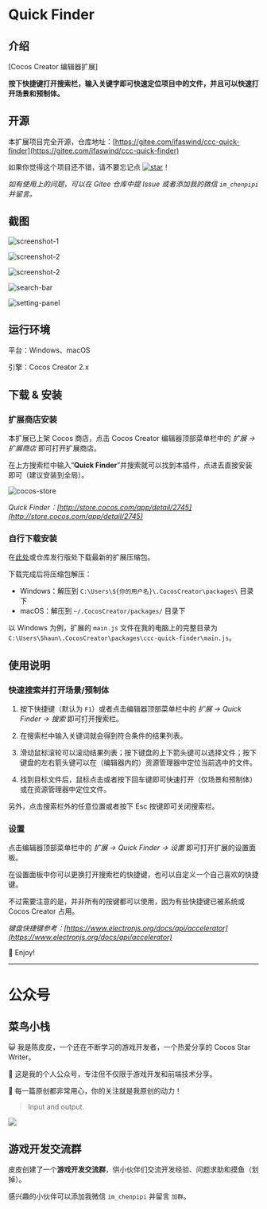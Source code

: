 # Quick Finder

## 介绍

[Cocos Creator 编辑器扩展]

**按下快捷键打开搜索栏，输入关键字即可快速定位项目中的文件，并且可以快速打开场景和预制体。**



## 开源

本扩展项目完全开源，仓库地址：[https://gitee.com/ifaswind/ccc-quick-finder](https://gitee.com/ifaswind/ccc-quick-finder)

如果你觉得这个项目还不错，请不要忘记点 [![star](https://gitee.com/ifaswind/ccc-quick-finder/badge/star.svg?theme=dark)](https://gitee.com/ifaswind/ccc-quick-finder/stargazers)！

*如有使用上的问题，可以在 Gitee 仓库中提 Issue 或者添加我的微信 `im_chenpipi` 并留言。*



## 截图

![screenshot-1](https://gitee.com/ifaswind/image-storage/raw/master/repositories/ccc-quick-finder/screenshot-1.png)

![screenshot-2](https://gitee.com/ifaswind/image-storage/raw/master/repositories/ccc-quick-finder/screenshot-2.png)

![screenshot-2](https://gitee.com/ifaswind/image-storage/raw/master/repositories/ccc-quick-finder/screenshot-3.png)

![search-bar](https://gitee.com/ifaswind/image-storage/raw/master/repositories/ccc-quick-finder/search-bar.png)

![setting-panel](https://gitee.com/ifaswind/image-storage/raw/master/repositories/ccc-quick-finder/setting-panel.png)



## 运行环境

平台：Windows、macOS

引擎：Cocos Creator 2.x



## 下载 & 安装

### 扩展商店安装

本扩展已上架 Cocos 商店，点击 Cocos Creator 编辑器顶部菜单栏中的 *扩展 -> 扩展商店* 即可打开扩展商店。

在上方搜索栏中输入“**Quick Finder**”并搜索就可以找到本插件，点进去直接安装即可（建议安装到全局）。

![cocos-store](https://gitee.com/ifaswind/image-storage/raw/master/repositories/ccc-quick-finder/cocos-store.png)

*Quick Finder：[http://store.cocos.com/app/detail/2745](http://store.cocos.com/app/detail/2745)*



### 自行下载安装

在[此处](https://gitee.com/ifaswind/ccc-quick-finder/releases)或仓库发行版处下载最新的扩展压缩包。

下载完成后将压缩包解压：

- Windows：解压到 `C:\Users\${你的用户名}\.CocosCreator\packages\` 目录下
- macOS：解压到 `~/.CocosCreator/packages/` 目录下

以 Windows 为例，扩展的 `main.js` 文件在我的电脑上的完整目录为 `C:\Users\Shaun\.CocosCreator\packages\ccc-quick-finder\main.js`。



## 使用说明

### 快速搜索并打开场景/预制体

1. 按下快捷键（默认为 `F1`）或者点击编辑器顶部菜单栏中的 *扩展 -> Quick Finder -> 搜索* 即可打开搜索栏。

2. 在搜索栏中输入关键词就会得到符合条件的结果列表。

3. 滑动鼠标滚轮可以滚动结果列表；按下键盘的上下箭头键可以选择文件；按下键盘的左右箭头键可以在（编辑器内的）资源管理器中定位当前选中的文件。

4. 找到目标文件后，鼠标点击或者按下回车键即可快速打开（仅场景和预制体）或在资源管理器中定位文件。

另外，点击搜索栏外的任意位置或者按下 Esc 按键即可关闭搜索栏。



### 设置

点击编辑器顶部菜单栏中的 *扩展 -> Quick Finder -> 设置* 即可打开扩展的设置面板。

在设置面板中你可以更换打开搜索栏的快捷键，也可以自定义一个自己喜欢的快捷键。

不过需要注意的是，并非所有的按键都可以使用，因为有些快捷键已被系统或 Cocos Creator 占用。

*键盘快捷键参考：[https://www.electronjs.org/docs/api/accelerator](https://www.electronjs.org/docs/api/accelerator)*

🥳 Enjoy!



---



# 公众号

## 菜鸟小栈

😺 我是陈皮皮，一个还在不断学习的游戏开发者，一个热爱分享的 Cocos Star Writer。

🎨 这是我的个人公众号，专注但不仅限于游戏开发和前端技术分享。

💖 每一篇原创都非常用心，你的关注就是我原创的动力！

> Input and output.

![](https://gitee.com/ifaswind/image-storage/raw/master/weixin/official-account.png)



## 游戏开发交流群

皮皮创建了一个**游戏开发交流群**，供小伙伴们交流开发经验、问题求助和摸鱼（划掉）。

感兴趣的小伙伴可以添加我微信 `im_chenpipi` 并留言 `加群`。